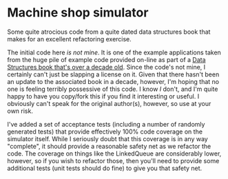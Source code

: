 Machine shop simulator
======================

Some quite atrocious code from a quite dated data structures book that makes for an excellent refactoring exercise.

The initial code here _is not mine_. It is one of the example applications taken from the huge pile of example code provided on-line as part of a [Data Structures book that's over a decade old](http://www.cise.ufl.edu/~sahni/dsaaj/). Since the code's not mine, I certainly can't just be slapping a license on it. Given that there hasn't been an update to the associated book in a decade, however, I'm hoping that no one is feeling terribly possessive of this code. I know _I_ don't, and I'm quite happy to have you copy/fork this if you find it interesting or useful. I obviously can't speak for the original author(s), however, so use at your own risk.

I've added a set of acceptance tests (including a number of randomly generated tests) that provide effectively 100% code coverage on the simulator itself. While I seriously doubt that this coverage is in any way "complete", it should provide a reasonable safety net as we refactor the code. The coverage on things like the LinkedQueue are considerably lower, however, so if you wish to refactor those, then you'll need to provide some additional tests (unit tests should do fine) to give you that safety net.
